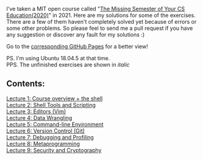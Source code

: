 I've taken a MIT open course called "[The Missing Semester of Your CS Education(2020)](https://missing.csail.mit.edu/)" in 2021. Here are my solutions for some of the exercises. There are a few of them haven't completely solved yet because of errors or some other problems. So please feel to send me a pull request if you have any suggestion or discover any fault for my solutions :) 

Go to the [corresponding GitHub Pages](https://kamanphoebe.github.io/MIT-missing-semester/) for a better view!

PS. I'm using Ubuntu 18.04.5 at that time.\
PPS. The unfinished exercises are shown in *italic* 

## Contents:
[Lecture 1: Course overview + the shell](https://kamanphoebe.github.io/MIT-missing-semester/Lecture1.html)\
[Lecture 2: Shell Tools and Scripting](https://kamanphoebe.github.io/MIT-missing-semester/Lecture2.html)\
[Lecture 3: Editors (Vim)](https://kamanphoebe.github.io/MIT-missing-semester/Lecture3.html)\
[Lecture 4: Data Wrangling](https://kamanphoebe.github.io/MIT-missing-semester/Lecture4.html)\
[Lecture 5: Command-line Environment](https://kamanphoebe.github.io/MIT-missing-semester/Lecture5.html)\
[Lecture 6: Version Control (Git)](https://kamanphoebe.github.io/MIT-missing-semester/Lecture6.html)\
[Lecture 7: Debugging and Profiling](https://kamanphoebe.github.io/MIT-missing-semester/Lecture7.html)\
[Lecture 8: Metaprogramming](https://kamanphoebe.github.io/MIT-missing-semester/Lecture8.html)\
[Lecture 9: Security and Cryptography](https://kamanphoebe.github.io/MIT-missing-semester/Lecture9.html)
